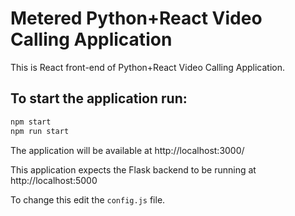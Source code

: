 # Metered Python+React Video Calling Application

This is React front-end of Python+React Video Calling Application.

## To start the application run:

```bash
npm start
npm run start
```

The application will be available at http://localhost:3000/

This application expects the Flask backend to be running at http://localhost:5000

To change this edit the `config.js` file.
